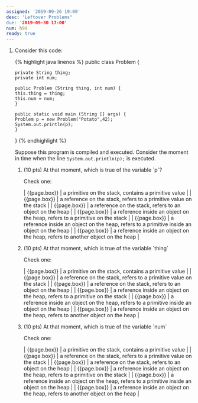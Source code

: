 ```yaml
---
assigned: '2019-09-26 19:00'
desc: 'Leftover Problems"
due: '2019-09-30 17:00'
num: h99
ready: true
---
```




<ol>

<li markdown="1" class="page-break-before">Consider this code:

{% highlight java linenos %}
public class Problem {

    private String thing;
    private int num;

    public Problem (String thing, int num) {
	this.thing = thing;
	this.num = num;
    }
    
    public static void main (String [] args) {
	Problem p = new Problem("Potato",42);
	System.out.println(p);
    }

}
{% endhighlight %}

Suppose this program is compiled and executed.  Consider the moment in time when the line `System.out.println(p);` is executed.

<ol>
<li> (10 pts) At that moment, which is true of the variable `p`?

Check one:

| {{page.box}} | a primitive on the stack, contains a primitive value |
| {{page.box}} | a reference on the stack, refers to a primitive value on the stack |
| {{page.box}} | a reference on the stack, refers to an object on the heap |
| {{page.box}} | a reference inside an object on the heap, refers to a primitive on the stack |
| {{page.box}} | a reference inside an object on the heap, refers to a primitive inside an object on the heap |
| {{page.box}} | a reference inside an object on the heap, refers to another object on the heap |

</li>

<li> (10 pts) At that moment, which is true of the variable `thing`

Check one:

| {{page.box}} | a primitive on the stack, contains a primitive value |
| {{page.box}} | a reference on the stack, refers to a primitive value on the stack |
| {{page.box}} | a reference on the stack, refers to an object on the heap |
| {{page.box}} | a reference inside an object on the heap, refers to a primitive on the stack |
| {{page.box}} | a reference inside an object on the heap, refers to a primitive inside an object on the heap |
| {{page.box}} | a reference inside an object on the heap, refers to another object on the heap |

</li>

<li> (10 pts) At that moment, which is true of the variable `num`

Check one:

| {{page.box}} | a primitive on the stack, contains a primitive value |
| {{page.box}} | a reference on the stack, refers to a primitive value on the stack |
| {{page.box}} | a reference on the stack, refers to an object on the heap |
| {{page.box}} | a reference inside an object on the heap, refers to a primitive on the stack |
| {{page.box}} | a reference inside an object on the heap, refers to a primitive inside an object on the heap |
| {{page.box}} | a reference inside an object on the heap, refers to another object on the heap |

</li>


</ol>

</li>



</ol>

